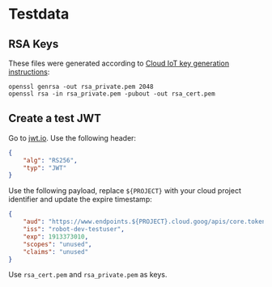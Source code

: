 # Testdata

## RSA Keys

These files were generated according to [Cloud IoT key generation instructions](https://cloud.google.com/iot/docs/how-tos/credentials/keys):

```shell
openssl genrsa -out rsa_private.pem 2048
openssl rsa -in rsa_private.pem -pubout -out rsa_cert.pem
```

## Create a test JWT

Go to [jwt.io](https://jwt.io/). Use the following header:

```json
{
	"alg": "RS256",
	"typ": "JWT"
}
```

Use the following payload, replace `${PROJECT}` with your cloud project identifier and update the expire timestamp:

```json
{
	"aud": "https://www.endpoints.${PROJECT}.cloud.goog/apis/core.token-vendor/v1/token.oauth2",
	"iss": "robot-dev-testuser",
	"exp": 1913373010,
	"scopes": "unused",
	"claims": "unused"
}
```

Use `rsa_cert.pem` and `rsa_private.pem` as keys.


